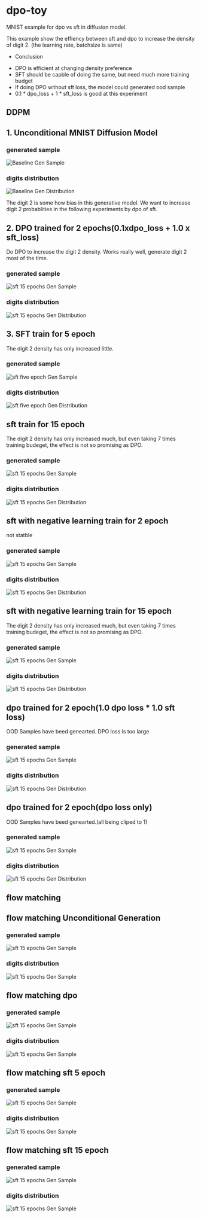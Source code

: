 # dpo-toy

MNIST example for dpo vs sft in diffusion model.

This example show the effiency between sft and dpo to increase the density of digit 2.
(the learning rate, batchsize is same)

* Conclusion
- DPO is efficient at changing density preference
- SFT should be capble of doing the same, but need much more training budget
- If doing DPO without sft loss, the model could generated ood sample
- 0.1 * dpo\_loss + 1 * sft_loss is good at this experiment


## DDPM

## 1. Unconditional MNIST Diffusion Model
### generated sample
![Baseline Gen Sample](./dpo_example/mnist_large_lr_cos.small_bsz/base_gen.png)

### digits distribution
![Baseline Gen Distribution](./dpo_example/mnist_large_lr_cos.small_bsz/base_hist.png)

The digit 2 is some how bias in this generative model. We want to increase digit 2 probablities in the following experiments by dpo of sft.

## 2. DPO trained for 2 epochs(0.1xdpo\_loss + 1.0 x sft\_loss)
Do DPO to increase the digit 2 density.
Works really well, generate digit 2 most of the time.
### generated sample
![sft 15 epochs Gen Sample](./dpo_example/mnist_large_lr_cos.small_bsz/dpo_with_sft_epoch2_digit2_1xchosen.0.1xdpo_gen.png)

### digits distribution
![sft 15 epochs Gen Distribution](./dpo_example/mnist_large_lr_cos.small_bsz/dpo_with_sft_epoch2_digit2_1xchosen.0.1xdpo_hist.png)


## 3. SFT train for 5 epoch
The digit 2 density has only increased little.
### generated sample
![sft five epoch Gen Sample](./dpo_example/mnist_large_lr_cos.small_bsz/sft_digit2_gen.png)

### digits distribution
![sft five epoch Gen Distribution](./dpo_example/mnist_large_lr_cos.small_bsz/sft_digit2_hist.png)

## sft train for 15 epoch
The digit 2 density has only increased much, but even taking 7 times training budeget, the effect is not so promising as DPO.
### generated sample
![sft 15 epochs Gen Sample](./dpo_example/mnist_large_lr_cos.small_bsz/sft_digit_epoch15_gen.png)

### digits distribution
![sft 15 epochs Gen Distribution](./dpo_example/mnist_large_lr_cos.small_bsz/sft_digit_epoch15_hist.png)

## sft with negative learning train for 2 epoch
not statble
### generated sample
![sft 15 epochs Gen Sample](./dpo_example/mnist_large_lr_cos.small_bsz/sft_digit_negatve_epoch2_gen.png)

### digits distribution
![sft 15 epochs Gen Distribution](./dpo_example/mnist_large_lr_cos.small_bsz/sft_digit_negatve_epoch2_hist.png)

## sft with negative learning train for 15 epoch
The digit 2 density has only increased much, but even taking 7 times training budeget, the effect is not so promising as DPO.
### generated sample
![sft 15 epochs Gen Sample](./dpo_example/mnist_large_lr_cos.small_bsz/sft_digit_negatve_epoch15_gen.png)

### digits distribution
![sft 15 epochs Gen Distribution](./dpo_example/mnist_large_lr_cos.small_bsz/sft_digit_negatve_epoch15_hist.png)

## dpo trained for 2 epoch(1.0 dpo loss * 1.0 sft loss)
OOD Samples have beed genearted. DPO loss is too large
### generated sample
![sft 15 epochs Gen Sample](./dpo_example/mnist_large_lr_cos.small_bsz/dpo_with_sft_epoch1_digit2_gen.png)

### digits distribution
![sft 15 epochs Gen Distribution](./dpo_example/mnist_large_lr_cos.small_bsz/dpo_with_sft_epoch1_digit2_hist.png)

## dpo trained for 2 epoch(dpo loss only)
OOD Samples have beed genearted.(all being cliped to 1)
### generated sample
![sft 15 epochs Gen Sample](./dpo_example/mnist_large_lr_cos.small_bsz/dpo_digit2_gen.png)

### digits distribution
![sft 15 epochs Gen Distribution](./dpo_example/mnist_large_lr_cos.small_bsz/dpo_digit2_hist.png)

## flow matching
## flow matching Unconditional Generation
### generated sample
![sft 15 epochs Gen Sample](./dpo_example/mnist_large_lr_cos.small_bsz.flow_matching/flow_base_gen.png)

### digits distribution
![sft 15 epochs Gen Sample](./dpo_example/mnist_large_lr_cos.small_bsz.flow_matching/flow_base_hist.png)

## flow matching dpo
### generated sample
![sft 15 epochs Gen Sample](./dpo_example/mnist_large_lr_cos.small_bsz.flow_matching/flow_dpo.e2.fixbug.0.1xdpoloss.real.good_gen.png)

### digits distribution
![sft 15 epochs Gen Sample](./dpo_example/mnist_large_lr_cos.small_bsz.flow_matching/flow_dpo.e2.fixbug.0.1xdpoloss.real.good_hist.png)

## flow matching sft 5 epoch
### generated sample
![sft 15 epochs Gen Sample](./dpo_example/mnist_large_lr_cos.small_bsz.flow_matching/flow_sft_gen.png)

### digits distribution
![sft 15 epochs Gen Sample](./dpo_example/mnist_large_lr_cos.small_bsz.flow_matching/flow_sft_hist.png)

## flow matching sft 15 epoch
### generated sample
![sft 15 epochs Gen Sample](./dpo_example/mnist_large_lr_cos.small_bsz.flow_matching/flow_sft_15e_gen.png)

### digits distribution
![sft 15 epochs Gen Sample](./dpo_example/mnist_large_lr_cos.small_bsz.flow_matching/flow_sft_15e_hist.png)
